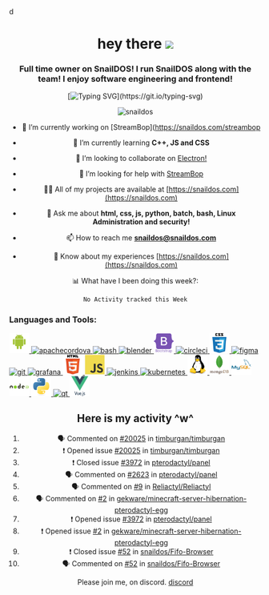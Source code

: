 d<h1 align="center">hey there <img src="https://media.giphy.com/media/hvRJCLFzcasrR4ia7z/giphy.gif" width="25px"></h1>
<h3 align="center">Full time owner on SnailDOS! I run SnailDOS along with the team! I enjoy software engineering and frontend!</h3>

<div align="center">

[![Typing SVG](https://readme-typing-svg.herokuapp.com?color=%23F7BD27&center=true&multiline=true&lines=I+love+coding!;I+love+helping+open+source!;So%2C+check+my+repos+and+follow+me!+;Star+my+work!+It+keeps+me+motivated.)](https://git.io/typing-svg)

</div>

<p align="center"> <img src="https://komarev.com/ghpvc/?username=snaildos&label=Profile%20views&color=0e75b6&style=flat" alt="snaildos" /> </p>

<div align="center">

- 🔭 I’m currently working on [StreamBop](https://snaildos.com/streambop

- 🌱 I’m currently learning **C++, JS and CSS**

- 👯 I’m looking to collaborate on [Electron!](https://github.com/electron)

- 🤝 I’m looking for help with [StreamBop](https://github.com/snaildos/StreamBop)

- 👨‍💻 All of my projects are available at [https://snaildos.com](https://snaildos.com)

- 💬 Ask me about **html, css, js, python, batch, bash, Linux Administration and security!**

- 📫 How to reach me **snaildos@snaildos.com**

- 📄 Know about my experiences [https://snaildos.com](https://snaildos.com)
</div>

<p align="center">📊 What have I been doing this week?:</p>

<div align="center">

<!--START_SECTION:waka-->
```text
No Activity tracked this Week
```
<!--END_SECTION:waka-->

</div>

<div align="center">

<h3 align="left">Languages and Tools:</h3>
<p align="left"> <a href="https://developer.android.com" target="_blank"> <img src="https://raw.githubusercontent.com/devicons/devicon/master/icons/android/android-original-wordmark.svg" alt="android" width="40" height="40"/> </a> <a href="https://cordova.apache.org/" target="_blank"> <img src="https://www.vectorlogo.zone/logos/apache_cordova/apache_cordova-icon.svg" alt="apachecordova" width="40" height="40"/> </a> <a href="https://www.gnu.org/software/bash/" target="_blank"> <img src="https://www.vectorlogo.zone/logos/gnu_bash/gnu_bash-icon.svg" alt="bash" width="40" height="40"/> </a> <a href="https://www.blender.org/" target="_blank"> <img src="https://download.blender.org/branding/community/blender_community_badge_white.svg" alt="blender" width="40" height="40"/> </a> <a href="https://getbootstrap.com" target="_blank"> <img src="https://raw.githubusercontent.com/devicons/devicon/master/icons/bootstrap/bootstrap-plain-wordmark.svg" alt="bootstrap" width="40" height="40"/> </a> <a href="https://circleci.com" target="_blank"> <img src="https://www.vectorlogo.zone/logos/circleci/circleci-icon.svg" alt="circleci" width="40" height="40"/> </a> <a href="https://www.w3schools.com/css/" target="_blank"> <img src="https://raw.githubusercontent.com/devicons/devicon/master/icons/css3/css3-original-wordmark.svg" alt="css3" width="40" height="40"/> </a> <a href="https://www.figma.com/" target="_blank"> <img src="https://www.vectorlogo.zone/logos/figma/figma-icon.svg" alt="figma" width="40" height="40"/> </a> <a href="https://git-scm.com/" target="_blank"> <img src="https://www.vectorlogo.zone/logos/git-scm/git-scm-icon.svg" alt="git" width="40" height="40"/> </a> <a href="https://grafana.com" target="_blank"> <img src="https://www.vectorlogo.zone/logos/grafana/grafana-icon.svg" alt="grafana" width="40" height="40"/> </a> <a href="https://www.w3.org/html/" target="_blank"> <img src="https://raw.githubusercontent.com/devicons/devicon/master/icons/html5/html5-original-wordmark.svg" alt="html5" width="40" height="40"/> </a> <a href="https://developer.mozilla.org/en-US/docs/Web/JavaScript" target="_blank"> <img src="https://raw.githubusercontent.com/devicons/devicon/master/icons/javascript/javascript-original.svg" alt="javascript" width="40" height="40"/> </a> <a href="https://www.jenkins.io" target="_blank"> <img src="https://www.vectorlogo.zone/logos/jenkins/jenkins-icon.svg" alt="jenkins" width="40" height="40"/> </a> <a href="https://kubernetes.io" target="_blank"> <img src="https://www.vectorlogo.zone/logos/kubernetes/kubernetes-icon.svg" alt="kubernetes" width="40" height="40"/> </a> <a href="https://www.linux.org/" target="_blank"> <img src="https://raw.githubusercontent.com/devicons/devicon/master/icons/linux/linux-original.svg" alt="linux" width="40" height="40"/> </a> <a href="https://www.mongodb.com/" target="_blank"> <img src="https://raw.githubusercontent.com/devicons/devicon/master/icons/mongodb/mongodb-original-wordmark.svg" alt="mongodb" width="40" height="40"/> </a> <a href="https://www.mysql.com/" target="_blank"> <img src="https://raw.githubusercontent.com/devicons/devicon/master/icons/mysql/mysql-original-wordmark.svg" alt="mysql" width="40" height="40"/> </a> <a href="https://nodejs.org" target="_blank"> <img src="https://raw.githubusercontent.com/devicons/devicon/master/icons/nodejs/nodejs-original-wordmark.svg" alt="nodejs" width="40" height="40"/> </a> <a href="https://www.python.org" target="_blank"> <img src="https://raw.githubusercontent.com/devicons/devicon/master/icons/python/python-original.svg" alt="python" width="40" height="40"/> </a> <a href="https://www.qt.io/" target="_blank"> <img src="https://upload.wikimedia.org/wikipedia/commons/0/0b/Qt_logo_2016.svg" alt="qt" width="40" height="40"/> </a> <a href="https://vuejs.org/" target="_blank"> <img src="https://raw.githubusercontent.com/devicons/devicon/master/icons/vuejs/vuejs-original-wordmark.svg" alt="vuejs" width="40" height="40"/> </a> </p>

## Here is my activity ^w^
<!--START_SECTION:activity-->
1. 🗣 Commented on [#20025](https://github.com/timburgan/timburgan/issues/20025) in [timburgan/timburgan](https://github.com/timburgan/timburgan)
2. ❗️ Opened issue [#20025](https://github.com/timburgan/timburgan/issues/20025) in [timburgan/timburgan](https://github.com/timburgan/timburgan)
3. ❗️ Closed issue [#3972](https://github.com/pterodactyl/panel/issues/3972) in [pterodactyl/panel](https://github.com/pterodactyl/panel)
4. 🗣 Commented on [#2623](https://github.com/pterodactyl/panel/issues/2623) in [pterodactyl/panel](https://github.com/pterodactyl/panel)
5. 🗣 Commented on [#9](https://github.com/Reliactyl/Reliactyl/issues/9) in [Reliactyl/Reliactyl](https://github.com/Reliactyl/Reliactyl)
6. 🗣 Commented on [#2](https://github.com/gekware/minecraft-server-hibernation-pterodactyl-egg/issues/2) in [gekware/minecraft-server-hibernation-pterodactyl-egg](https://github.com/gekware/minecraft-server-hibernation-pterodactyl-egg)
7. ❗️ Opened issue [#3972](https://github.com/pterodactyl/panel/issues/3972) in [pterodactyl/panel](https://github.com/pterodactyl/panel)
8. ❗️ Opened issue [#2](https://github.com/gekware/minecraft-server-hibernation-pterodactyl-egg/issues/2) in [gekware/minecraft-server-hibernation-pterodactyl-egg](https://github.com/gekware/minecraft-server-hibernation-pterodactyl-egg)
9. ❗️ Closed issue [#52](https://github.com/snaildos/Fifo-Browser/issues/52) in [snaildos/Fifo-Browser](https://github.com/snaildos/Fifo-Browser)
10. 🗣 Commented on [#52](https://github.com/snaildos/Fifo-Browser/issues/52) in [snaildos/Fifo-Browser](https://github.com/snaildos/Fifo-Browser)
<!--END_SECTION:activity-->

Please join me, on discord.
[discord](https://invite.gg/snaildos)

</div>